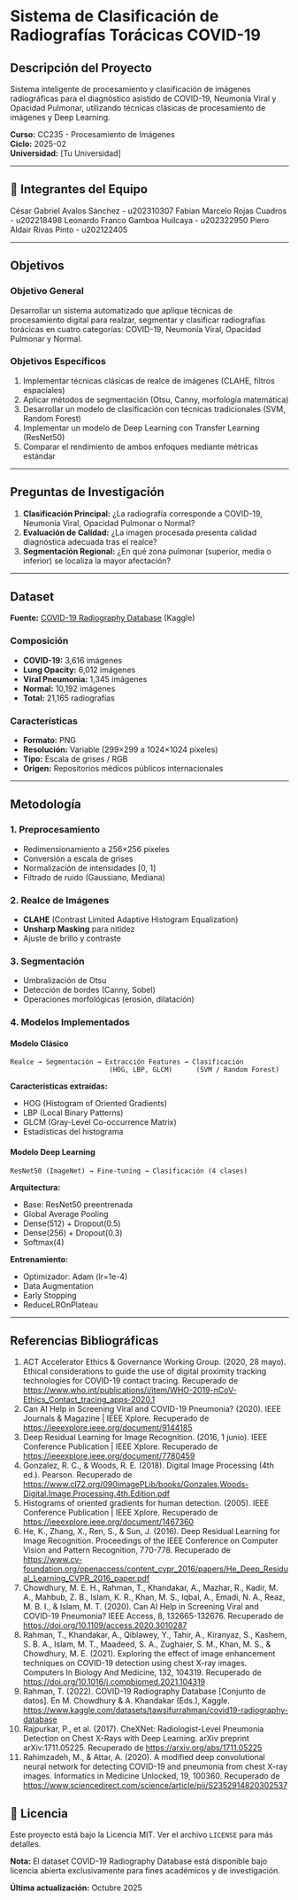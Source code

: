 # Sistema de Clasificación de Radiografías Torácicas COVID-19

## Descripción del Proyecto

Sistema inteligente de procesamiento y clasificación de imágenes radiográficas para el diagnóstico asistido de COVID-19, Neumonía Viral y Opacidad Pulmonar, utilizando técnicas clásicas de procesamiento de imágenes y Deep Learning.

**Curso:** CC235 - Procesamiento de Imágenes  
**Ciclo:** 2025-02  
**Universidad:** [Tu Universidad]

---

## 👥 Integrantes del Equipo

César Gabriel Avalos Sánchez		-	u202310307
Fabian Marcelo Rojas Cuadros		-	u202218498
Leonardo Franco Gamboa Huilcaya	-	u202322950
Piero Aldair Rivas Pinto			-	u202122405

---

## Objetivos

### Objetivo General
Desarrollar un sistema automatizado que aplique técnicas de procesamiento digital para realzar, segmentar y clasificar radiografías torácicas en cuatro categorías: COVID-19, Neumonía Viral, Opacidad Pulmonar y Normal.

### Objetivos Específicos
1. Implementar técnicas clásicas de realce de imágenes (CLAHE, filtros espaciales)
2. Aplicar métodos de segmentación (Otsu, Canny, morfología matemática)
3. Desarrollar un modelo de clasificación con técnicas tradicionales (SVM, Random Forest)
4. Implementar un modelo de Deep Learning con Transfer Learning (ResNet50)
5. Comparar el rendimiento de ambos enfoques mediante métricas estándar

---

## Preguntas de Investigación

1. **Clasificación Principal:** ¿La radiografía corresponde a COVID-19, Neumonía Viral, Opacidad Pulmonar o Normal?
2. **Evaluación de Calidad:** ¿La imagen procesada presenta calidad diagnóstica adecuada tras el realce?
3. **Segmentación Regional:** ¿En qué zona pulmonar (superior, media o inferior) se localiza la mayor afectación?

---

## Dataset

**Fuente:** [COVID-19 Radiography Database](https://www.kaggle.com/datasets/tawsifurrahman/covid19-radiography-database) (Kaggle)

### Composición
- **COVID-19:** 3,616 imágenes
- **Lung Opacity:** 6,012 imágenes
- **Viral Pneumonia:** 1,345 imágenes
- **Normal:** 10,192 imágenes
- **Total:** 21,165 radiografías

### Características
- **Formato:** PNG
- **Resolución:** Variable (299×299 a 1024×1024 píxeles)
- **Tipo:** Escala de grises / RGB
- **Origen:** Repositorios médicos públicos internacionales

---

## Metodología

### 1. Preprocesamiento
- Redimensionamiento a 256×256 píxeles
- Conversión a escala de grises
- Normalización de intensidades [0, 1]
- Filtrado de ruido (Gaussiano, Mediana)

### 2. Realce de Imágenes
- **CLAHE** (Contrast Limited Adaptive Histogram Equalization)
- **Unsharp Masking** para nitidez
- Ajuste de brillo y contraste

### 3. Segmentación
- Umbralización de Otsu
- Detección de bordes (Canny, Sobel)
- Operaciones morfológicas (erosión, dilatación)

### 4. Modelos Implementados

#### Modelo Clásico
```
Realce → Segmentación → Extracción Features → Clasificación
                         (HOG, LBP, GLCM)      (SVM / Random Forest)
```

**Características extraídas:**
- HOG (Histogram of Oriented Gradients)
- LBP (Local Binary Patterns)
- GLCM (Gray-Level Co-occurrence Matrix)
- Estadísticas del histograma

#### Modelo Deep Learning
```
ResNet50 (ImageNet) → Fine-tuning → Clasificación (4 clases)
```

**Arquitectura:**
- Base: ResNet50 preentrenada
- Global Average Pooling
- Dense(512) + Dropout(0.5)
- Dense(256) + Dropout(0.3)
- Softmax(4)

**Entrenamiento:**
- Optimizador: Adam (lr=1e-4)
- Data Augmentation
- Early Stopping
- ReduceLROnPlateau

---

## Referencias Bibliográficas

1. ACT Accelerator Ethics & Governance Working Group. (2020, 28 mayo). Ethical considerations to guide the use of digital proximity tracking technologies for COVID-19 contact tracing. Recuperado de https://www.who.int/publications/i/item/WHO-2019-nCoV-Ethics_Contact_tracing_apps-2020.1 
2. Can AI Help in Screening Viral and COVID-19 Pneumonia? (2020). IEEE Journals & Magazine | IEEE Xplore. Recuperado de  https://ieeexplore.ieee.org/document/9144185 
3. Deep Residual Learning for Image Recognition. (2016, 1 junio). IEEE Conference Publication | IEEE Xplore. Recuperado de https://ieeexplore.ieee.org/document/7780459 
4. Gonzalez, R. C., & Woods, R. E. (2018). Digital Image Processing (4th ed.). Pearson. Recuperado de https://www.cl72.org/090imagePLib/books/Gonzales,Woods-Digital.Image.Processing.4th.Edition.pdf
5. Histograms of oriented gradients for human detection. (2005). IEEE Conference Publication | IEEE Xplore. Recuperado de  https://ieeexplore.ieee.org/document/1467360
6. He, K., Zhang, X., Ren, S., & Sun, J. (2016). Deep Residual Learning for Image Recognition. Proceedings of the IEEE Conference on Computer Vision and Pattern Recognition, 770-778. Recuperado de https://www.cv-foundation.org/openaccess/content_cvpr_2016/papers/He_Deep_Residual_Learning_CVPR_2016_paper.pdf
7. Chowdhury, M. E. H., Rahman, T., Khandakar, A., Mazhar, R., Kadir, M. A., Mahbub, Z. B., Islam, K. R., Khan, M. S., Iqbal, A., Emadi, N. A., Reaz, M. B. I., & Islam, M. T. (2020). Can AI Help in Screening Viral and COVID-19 Pneumonia? IEEE Access, 8, 132665-132676. Recuperado de https://doi.org/10.1109/access.2020.3010287
8. Rahman, T., Khandakar, A., Qiblawey, Y., Tahir, A., Kiranyaz, S., Kashem, S. B. A., Islam, M. T., Maadeed, S. A., Zughaier, S. M., Khan, M. S., & Chowdhury, M. E. (2021). Exploring the effect of image enhancement techniques on COVID-19 detection using chest X-ray images. Computers In Biology And Medicine, 132, 104319. Recuperado de https://doi.org/10.1016/j.compbiomed.2021.104319
9. Rahman, T. (2022). COVID-19 Radiography Database [Conjunto de datos]. En M. Chowdhury & A. Khandakar (Eds.), Kaggle. https://www.kaggle.com/datasets/tawsifurrahman/covid19-radiography-database
10. Rajpurkar, P., et al. (2017). CheXNet: Radiologist-Level Pneumonia Detection on Chest X-Rays with Deep Learning. arXiv preprint arXiv:1711.05225. Recuperado de https://arxiv.org/abs/1711.05225
11. Rahimzadeh, M., & Attar, A. (2020). A modified deep convolutional neural network for detecting COVID-19 and pneumonia from chest X-ray images. Informatics in Medicine Unlocked, 19, 100360. Recuperado de https://www.sciencedirect.com/science/article/pii/S2352914820302537



## 📝 Licencia

Este proyecto está bajo la Licencia MIT. Ver el archivo `LICENSE` para más detalles.

**Nota:** El dataset COVID-19 Radiography Database está disponible bajo licencia abierta exclusivamente para fines académicos y de investigación.


**Última actualización:** Octubre 2025